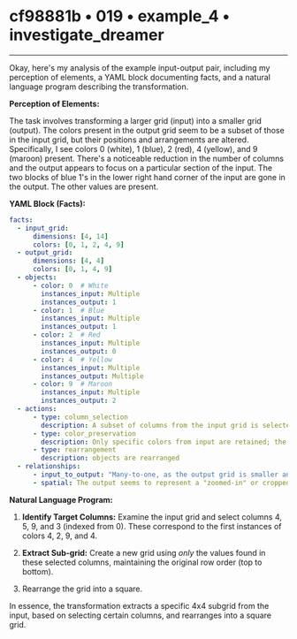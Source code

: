 # cf98881b • 019 • example_4 • investigate_dreamer

---
Okay, here's my analysis of the example input-output pair, including my perception of elements, a YAML block documenting facts, and a natural language program describing the transformation.

**Perception of Elements:**

The task involves transforming a larger grid (input) into a smaller grid (output). The colors present in the output grid seem to be a subset of those in the input grid, but their positions and arrangements are altered. Specifically, I see colors 0 (white), 1 (blue), 2 (red), 4 (yellow), and 9 (maroon) present. There's a noticeable reduction in the number of columns and the output appears to focus on a particular section of the input. The two blocks of blue 1's in the lower right hand corner of the input are gone in the output. The other values are present.

**YAML Block (Facts):**



```yaml
facts:
  - input_grid:
      dimensions: [4, 14]
      colors: [0, 1, 2, 4, 9]
  - output_grid:
      dimensions: [4, 4]
      colors: [0, 1, 4, 9]
  - objects:
      - color: 0  # White
        instances_input: Multiple
        instances_output: 1
      - color: 1  # Blue
        instances_input: Multiple
        instances_output: 1
      - color: 2  # Red
        instances_input: Multiple
        instances_output: 0
      - color: 4  # Yellow
        instances_input: Multiple
        instances_output: Multiple
      - color: 9  # Maroon
        instances_input: Multiple
        instances_output: 2
  - actions:
      - type: column_selection
        description: A subset of columns from the input grid is selected.
      - type: color_preservation
        description: Only specific colors from input are retained; the others are discarded.
      - type: rearrangement
        description: objects are rearranged
  - relationships:
      - input_to_output: "Many-to-one, as the output grid is smaller and contains a subset of the input grid's elements."
      - spatial: The output seems to represent a "zoomed-in" or cropped and rearranged view of a section of the input grid.
```



**Natural Language Program:**

1.  **Identify Target Columns:** Examine the input grid and select columns 4, 5, 9, and 3 (indexed from 0). These correspond to the first instances of colors 4, 2, 9, and 4.

2.  **Extract Sub-grid:** Create a new grid using *only* the values found in these selected columns, maintaining the original row order (top to bottom).

3.  Rearrange the grid into a square.

In essence, the transformation extracts a specific 4x4 subgrid from the input, based on selecting certain columns, and rearranges into a square grid.

